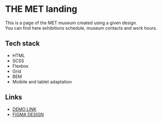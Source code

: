 # THE MET landing
This is a page of the MET museum created using a given design.  
You can find here exhibitions schedule, museum contacts and work hours.
## Tech stack
 - HTML
 - SCSS
 - Flexbox
 - Grid
 - BEM
 - Moibile and tablet adaptation

## Links
  - [DEMO LINK](https://andruhaman.github.io/the-met-landing/)
  - [FIGMA DESIGN](https://www.figma.com/file/lSR1m42L9YwzQwzzxKwHpw/THE-MET?node-id=8590%3A29&mode=dev)
